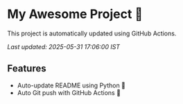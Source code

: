 # My Awesome Project 🚀

This project is automatically updated using GitHub Actions.

_Last updated: 2025-05-31 17:06:00 IST_

## Features
- Auto-update README using Python 🐍
- Auto Git push with GitHub Actions 🤖
